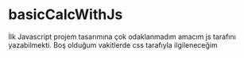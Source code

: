 # basicCalcWithJs

İlk Javascript projem tasarımına çok odaklanmadım amacım js tarafını yazabilmekti.
Boş olduğum vakitlerde css tarafıyla ilgileneceğim


